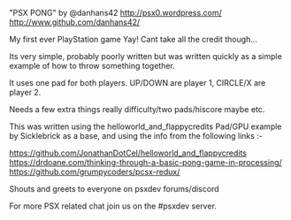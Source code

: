 
"PSX PONG"
by @danhans42
http://psx0.wordpress.com/ 
http://www.github.com/danhans42/


My first ever PlayStation game Yay! Cant take all the credit though...

Its very simple, probably poorly written but was written quickly as a simple
example of how to throw something together.

It uses one pad for both players. UP/DOWN are player 1, CIRCLE/X are player 2.

Needs a few extra things really difficulty/two pads/hiscore maybe etc.

This was written using the helloworld_and_flappycredits Pad/GPU example by Sicklebrick
as a base, and using the info from the following links :-

https://github.com/JonathanDotCel/helloworld_and_flappycredits
https://drdoane.com/thinking-through-a-basic-pong-game-in-processing/
https://github.com/grumpycoders/pcsx-redux/ 

Shouts and greets to everyone on psxdev forums/discord

For more PSX related chat join us on the #psxdev server.


